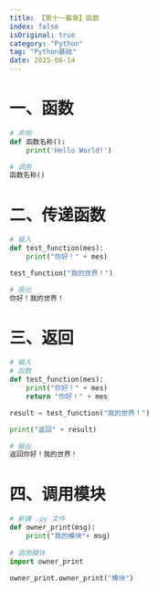```yaml
---
title: 【第十一篇章】函数
index: false
isOriginal: true
category: "Python"
tag: "Python基础"
date: 2025-06-14
---
```


# 一、函数
```python
# 声明
def 函数名称():
    print('Hello World!')

# 调用
函数名称()
```

# 二、传递函数
```python
# 输入
def test_function(mes):
    print("你好！" + mes)

test_function("我的世界！")

# 输出
你好！我的世界！
```

# 三、返回
```python
# 输入
# 函数
def test_function(mes):
    print("你好！" + mes)
    return "你好！" + mes

result = test_function("我的世界！")

print("返回" + result)

# 输出
返回你好！我的世界！

```

# 四、调用模块
```python
# 新建 .py 文件
def owner_print(msg):
    print("我的模块"+ msg)
    
# 调用模块
import owner_print

owner_print.owner_print("模块")

```
